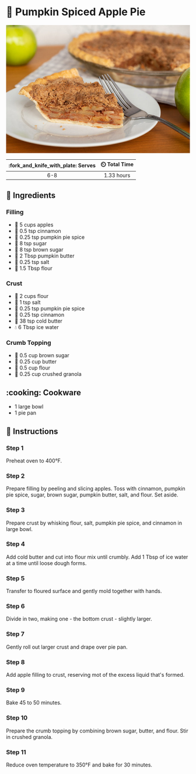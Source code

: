 # :pie: Pumpkin Spiced Apple Pie

![Pumpkin Spiced Apple Pie](../assets/images/pumpkin-spiced-apple-pie.jpg)

| :fork_and_knife_with_plate: Serves | :timer_clock: Total Time |
|:----------------------------------:|:-----------------------: |
| 6-8 | 1.33 hours |

## :salt: Ingredients

### Filling

- :apple: 5 cups apples
- :custard: 0.5 tsp cinnamon
- :jack_o_lantern: 0.25 tsp pumpkin pie spice
- :candy: 8 tsp sugar
- :maple_leaf: 8 tsp brown sugar
- :butter: 2 Tbsp pumpkin butter
- :salt: 0.25 tsp salt
- :ear_of_rice: 1.5 Tbsp flour

### Crust

- :ear_of_rice: 2 cups flour
- :salt: 1 tsp salt
- :jack_o_lantern: 0.25 tsp pumpkin pie spice
- :custard: 0.25 tsp cinnamon
- :butter: 38 tsp cold butter
- :droplet: 6 Tbsp ice water

### Crumb Topping

- :maple_leaf: 0.5 cup brown sugar
- :butter: 0.25 cup butter
- :ear_of_rice: 0.5 cup flour
- :chocolate_bar: 0.25 cup crushed granola

## :cooking: Cookware

- 1 large bowl
- 1 pie pan

## :pencil: Instructions

### Step 1

Preheat oven to 400°F.

### Step 2

Prepare filling by peeling and slicing apples. Toss with cinnamon, pumpkin pie spice, sugar, brown sugar, pumpkin
butter, salt, and flour. Set aside.

### Step 3

Prepare crust by whisking flour, salt, pumpkin pie spice, and cinnamon in large bowl.

### Step 4

Add cold butter and cut into flour mix until crumbly. Add 1 Tbsp of ice water at a time until loose dough forms.

### Step 5

Transfer to floured surface and gently mold together with hands.

### Step 6

Divide in two, making one - the bottom crust - slightly larger.

### Step 7

Gently roll out larger crust and drape over pie pan.

### Step 8

Add apple filling to crust, reserving mot of the excess liquid that's formed.

### Step 9

Bake 45 to 50 minutes.

### Step 10

Prepare the crumb topping by combining brown sugar, butter, and flour. Stir in crushed granola.

### Step 11

Reduce oven temperature to 350°F and bake for 30 minutes.
